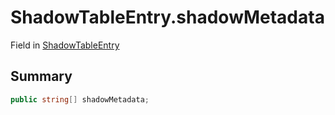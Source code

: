# ShadowTableEntry.shadowMetadata

Field in [ShadowTableEntry](/docs/api/csharp/yarn.unity.yarnproject.shadowtableentry.md)

## Summary



```csharp
public string[] shadowMetadata;
```


